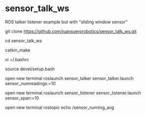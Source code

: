 # sensor_talk_ws
ROS talker listener example but with "sliding window sensor"


git clone https://github.com/juansuerorobotics/sensor_talk_ws.git

cd sensor_talk_ws

catkin_make

vi ~/.bashrc

source devel/setup.bash

open new terminal
roslaunch sensor_talker sensor_talker.launch sensor_numreadings:=10

open new terminal 
roslaunch sensor_listener sensor_listener.launch sensor_span:=10

open new terminal 
rostopic echo /sensor_running_avg

